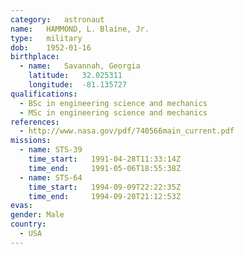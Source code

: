 ```yaml
---
category:	astronaut
name:	HAMMOND, L. Blaine, Jr.
type:	military
dob:	1952-01-16
birthplace:
  - name:	Savannah, Georgia
    latitude:	32.025311
    longitude:	-81.135727
qualifications:
  - BSc in engineering science and mechanics
  - MSc in engineering science and mechanics
references:
  - http://www.nasa.gov/pdf/740566main_current.pdf
missions:
  - name: STS-39
    time_start:   1991-04-28T11:33:14Z
    time_end:     1991-05-06T18:55:38Z
  - name: STS-64
    time_start:   1994-09-09T22:22:35Z
    time_end:     1994-09-20T21:12:53Z
evas:
gender:	Male
country:
  - USA
---
```


